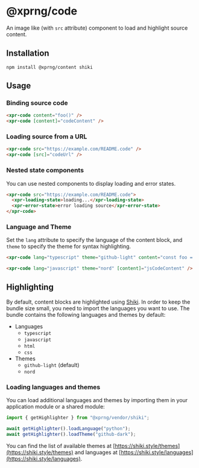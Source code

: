 # @xprng/code

An image like (with `src` attribute) component to load and highlight source
content.

## Installation

```shell
npm install @xprng/content shiki
```

## Usage

### Binding source code

```html
<xpr-code content="foo()" />
<xpr-code [content]="codeContent" />
```

### Loading source from a URL

```html
<xpr-code src="https://example.com/README.code" />
<xpr-code [src]="codeUrl" />
```

### Nested state components

You can use nested components to display loading and error states.

```html
<xpr-code src="https://example.com/README.code">
  <xpr-loading-state>loading...</xpr-loading-state>
  <xpr-error-state>error loading source</xpr-error-state>
</xpr-code>
```

### Language and Theme

Set the `lang` attribute to specify the language of the content block, and
`theme` to specify the theme for syntax highlighting.

```html
<xpr-code lang="typescript" theme="github-light" content="const foo = 'bar';" />

<xpr-code lang="javascript" theme="nord" [content]="jsCodeContent" />
```

## Highlighting

By default, content blocks are highlighted using [Shiki](https://shiki.style/).
In order to keep the bundle size small, you need to import the languages you
want to use. The bundle contains the following languages and themes by default:

- Languages
  - `typescript`
  - `javascript`
  - `html`
  - `css`
- Themes
  - `github-light` (default)
  - `nord`

### Loading languages and themes

You can load additional languages and themes by importing them in your
application module or a shared module:

```typescript
import { getHighlighter } from "@xprng/vendor/shiki";

await getHighlighter().loadLanguage("python");
await getHighlighter().loadTheme("github-dark");
```

You can find the list of available themes at
[https://shiki.style/themes](https://shiki.style/themes) and languages at
[https://shiki.style/languages](https://shiki.style/languages).
